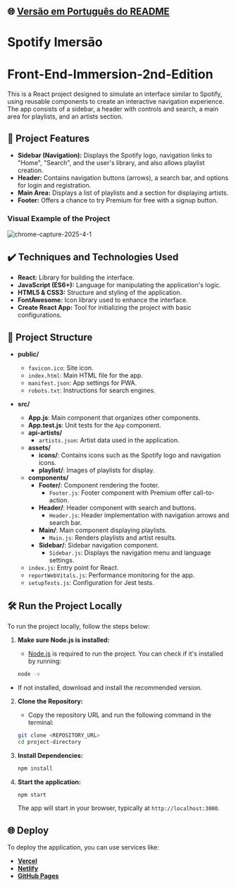 ## 🌐 [Versão em Português do README](README.md)

# Spotify Imersão
# Front-End-Immersion-2nd-Edition

This is a React project designed to simulate an interface similar to Spotify, using reusable components to create an interactive navigation experience. The app consists of a sidebar, a header with controls and search, a main area for playlists, and an artists section.

## 🔨 Project Features

- **Sidebar (Navigation):** Displays the Spotify logo, navigation links to "Home", "Search", and the user's library, and also allows playlist creation.
- **Header:** Contains navigation buttons (arrows), a search bar, and options for login and registration.
- **Main Area:** Displays a list of playlists and a section for displaying artists.
- **Footer:** Offers a chance to try Premium for free with a signup button.

### Visual Example of the Project
![chrome-capture-2025-4-1](https://github.com/user-attachments/assets/f89b91a3-1077-406a-8989-c205f6333ad3)

## ✔️ Techniques and Technologies Used

- **React:** Library for building the interface.
- **JavaScript (ES6+):** Language for manipulating the application's logic.
- **HTML5 & CSS3:** Structure and styling of the application.
- **FontAwesome:** Icon library used to enhance the interface.
- **Create React App:** Tool for initializing the project with basic configurations.

## 📁 Project Structure

- **public/**
  - `favicon.ico`: Site icon.
  - `index.html`: Main HTML file for the app.
  - `manifest.json`: App settings for PWA.
  - `robots.txt`: Instructions for search engines.

- **src/**
  - **App.js**: Main component that organizes other components.
  - **App.test.js**: Unit tests for the `App` component.
  - **api-artists/**
    - `artists.json`: Artist data used in the application.
  - **assets/**
    - **icons/**: Contains icons such as the Spotify logo and navigation icons.
    - **playlist/**: Images of playlists for display.
  - **components/**
    - **Footer/**: Component rendering the footer.
      - `Footer.js`: Footer component with Premium offer call-to-action.
    - **Header/**: Header component with search and buttons.
      - `Header.js`: Header implementation with navigation arrows and search bar.
    - **Main/**: Main component displaying playlists.
      - `Main.js`: Renders playlists and artist results.
    - **Sidebar/**: Sidebar navigation component.
      - `Sidebar.js`: Displays the navigation menu and language settings.
  - `index.js`: Entry point for React.
  - `reportWebVitals.js`: Performance monitoring for the app.
  - `setupTests.js`: Configuration for Jest tests.

## 🛠️ Run the Project Locally

To run the project locally, follow the steps below:

1. **Make sure Node.js is installed:**
   - [Node.js](https://nodejs.org/) is required to run the project. You can check if it's installed by running:

   ```bash
   node -v
   ```

- If not installed, download and install the recommended version.

2. **Clone the Repository:**
    - Copy the repository URL and run the following command in the terminal:

   ```bash
   git clone <REPOSITORY_URL>
   cd project-directory
   ```

3. **Install Dependencies:**

   ```bash
   npm install
   ```

4. **Start the application:**

   ```bash
   npm start
   ```

   The app will start in your browser, typically at `http://localhost:3000`.

## 🌐 Deploy

To deploy the application, you can use services like:

- **[Vercel](https://vercel.com/)**
- **[Netlify](https://www.netlify.com/)**
- **[GitHub Pages](https://pages.github.com/)**

